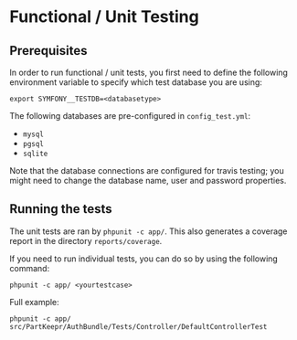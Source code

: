 # Functional / Unit Testing


## Prerequisites

In order to run functional / unit tests, you first need to define the following environment variable to specify
which test database you are using:

`export SYMFONY__TESTDB=<databasetype>`

The following databases are pre-configured in `config_test.yml`:

- `mysql`
- `pgsql`
- `sqlite`

Note that the database connections are configured for travis testing; you might need to change the database name,
user and password properties.

## Running the tests
 
The unit tests are ran by `phpunit -c app/`. This also generates a coverage report in the directory
`reports/coverage`.

If you need to run individual tests, you can do so by using the following command:

`phpunit -c app/ <yourtestcase>`

Full example:

`phpunit -c app/ src/PartKeepr/AuthBundle/Tests/Controller/DefaultControllerTest`
